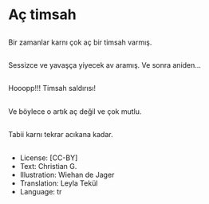 # Aç timsah

##
Bir zamanlar karnı çok aç bir timsah varmış.

##
Sessizce ve yavaşça yiyecek av aramış. Ve sonra aniden...

##
Hooopp!!! Timsah saldırısı!

##
Ve böylece o artık aç değil ve çok mutlu.

##
Tabii karnı tekrar acıkana kadar.

##
* License: [CC-BY]
* Text: Christian G.
* Illustration: Wiehan de Jager
* Translation: Leyla Tekül
* Language: tr
